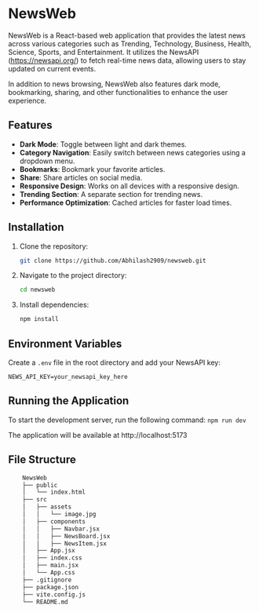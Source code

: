 # NewsWeb

NewsWeb is a React-based web application that provides the latest news across various categories such as Trending, Technology, Business, Health, Science, Sports, and Entertainment. It utilizes the NewsAPI (https://newsapi.org/) to fetch real-time news data, allowing users to stay updated on current events.

In addition to news browsing, NewsWeb also features dark mode, bookmarking, sharing, and other functionalities to enhance the user experience.

## Features

- **Dark Mode**: Toggle between light and dark themes.
- **Category Navigation**: Easily switch between news categories using a dropdown menu.
- **Bookmarks**: Bookmark your favorite articles.
- **Share**: Share articles on social media.
- **Responsive Design**: Works on all devices with a responsive design.
- **Trending Section**: A separate section for trending news.
- **Performance Optimization**: Cached articles for faster load times.

## Installation

1. Clone the repository:
    ```sh
    git clone https://github.com/Abhilash2909/newsweb.git
    ```
2. Navigate to the project directory:
    ```sh
    cd newsweb
    ```
3. Install dependencies:
    ```sh
    npm install
    ```

## Environment Variables

Create a `.env` file in the root directory and add your NewsAPI key:

```plaintext
NEWS_API_KEY=your_newsapi_key_here
```

## Running the Application

To start the development server, run the following command:
    ```
    npm run dev
    ```
    
The application will be available at 
http://localhost:5173

## File Structure
```sh
    NewsWeb
    ├── public
    │   └── index.html
    ├── src
    │   ├── assets
    │   │   └── image.jpg
    │   ├── components
    │   │   ├── Navbar.jsx
    │   │   ├── NewsBoard.jsx
    │   │   ├── NewsItem.jsx
    │   ├── App.jsx
    │   ├── index.css
    │   ├── main.jsx
    │   └── App.css
    ├── .gitignore
    ├── package.json
    ├── vite.config.js
    └── README.md
```
